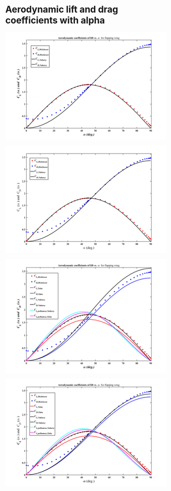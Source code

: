 # Aerodynamic lift and drag coefficients with alpha

![Aerodynamic lift and drag coefficients](https://github.com/xijunke/HoverEnergyConsumptionOptimizations_WGP/blob/main/hybrid_GA_fminsearch_WGP_7_2/C_perimeter_to_Edge_correction/pic_png/%E5%90%84%E7%A7%8D%E6%B0%94%E5%8A%A8%E5%8D%87%E5%8A%9B%E6%A8%A1%E5%9E%8B%E7%9A%84%E5%AF%B9%E6%AF%94%E5%88%86%E6%9E%905.png)

![Aerodynamic lift and drag coefficients](https://github.com/xijunke/HoverEnergyConsumptionOptimizations_WGP/blob/main/hybrid_GA_fminsearch_WGP_7_2/C_perimeter_to_Edge_correction/pic_png/%E5%90%84%E7%A7%8D%E6%B0%94%E5%8A%A8%E5%8D%87%E5%8A%9B%E6%A8%A1%E5%9E%8B%E7%9A%84%E5%AF%B9%E6%AF%94%E5%88%86%E6%9E%906.png)

![Aerodynamic lift and drag coefficients](https://github.com/xijunke/HoverEnergyConsumptionOptimizations_WGP/blob/main/hybrid_GA_fminsearch_WGP_7_2/C_perimeter_to_Edge_correction/pic_png/%E5%90%84%E7%A7%8D%E6%B0%94%E5%8A%A8%E5%8D%87%E5%8A%9B%E6%A8%A1%E5%9E%8B%E7%9A%84%E5%AF%B9%E6%AF%94%E5%88%86%E6%9E%903.png)

![Aerodynamic lift and drag coefficients](https://github.com/xijunke/HoverEnergyConsumptionOptimizations_WGP/blob/main/hybrid_GA_fminsearch_WGP_7_2/C_perimeter_to_Edge_correction/pic_png/%E5%90%84%E7%A7%8D%E6%B0%94%E5%8A%A8%E5%8D%87%E5%8A%9B%E6%A8%A1%E5%9E%8B%E7%9A%84%E5%AF%B9%E6%AF%94%E5%88%86%E6%9E%904.png)